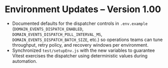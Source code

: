 # Environment Updates – Version 1.00

- Documented defaults for the dispatcher controls in `.env.example` (`DOMAIN_EVENTS_DISPATCH_ENABLED`, `DOMAIN_EVENTS_DISPATCH_POLL_INTERVAL_MS`, `DOMAIN_EVENTS_DISPATCH_BATCH_SIZE`, etc.) so operations teams can tune throughput, retry policy, and recovery windows per environment.
- Synchronized `test/setupEnv.js` with the new variables to guarantee Vitest exercises the dispatcher using deterministic values during automation.
